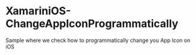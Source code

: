# XamariniOS-ChangeAppIconProgrammatically
 Sample where we check how to programmatically change you App Icon on iOS
